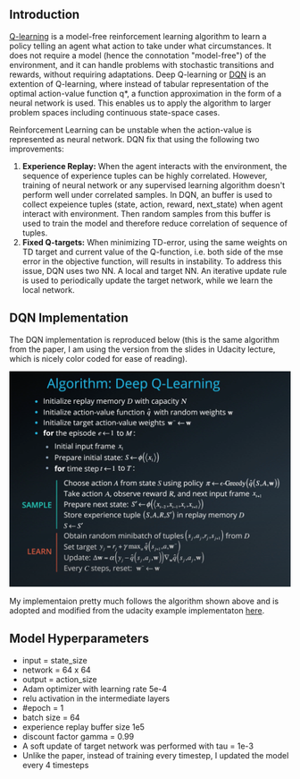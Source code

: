 
## Introduction
[Q-learning](https://en.wikipedia.org/wiki/Q-learning) is a model-free reinforcement learning algorithm to learn a policy telling an agent what action to take under what circumstances. It does not require a model (hence the connotation "model-free") of the environment, and it can handle problems with stochastic transitions and rewards, without requiring adaptations. Deep Q-learning or [DQN](https://web.stanford.edu/class/psych209/Readings/MnihEtAlHassibis15NatureControlDeepRL.pdf) is an extention of Q-learning, where instead of tabular representation of the optimal action-value function q*, a function approximation in the form of a neural network is used. This enables us to apply the algorithm to larger problem spaces including continuous state-space cases.

Reinforcement Learning can be unstable when the action-value is represented as neural network. DQN fix that using the following two improvements:

  1. **Experience Replay:** When the agent interacts with the environment, the sequence of experience tuples can be highly correlated. However, training of neural network or any supervised learning algorithm doesn't perform well under correlated samples. In DQN, an buffer is used to collect expeience tuples (state, action, reward, next_state) when agent interact with environment. Then random samples from this buffer is used to train the model and therefore reduce correlation of sequence of tuples.
  2. **Fixed Q-targets:** When minimizing TD-error, using the same weights on TD target and current value of the Q-function, i.e. both side of the mse error in the objective function, will results in instability. To address this issue, DQN uses two NN. A local and target NN. An iterative update rule is used to periodically update the target network, while we learn the local network.


## DQN Implementation
The DQN implementation is reproduced below (this is the same algorithm from the paper, I am using the version from the slides in Udacity lecture, which is nicely color coded for ease of reading).

![algorithm](dqn_algorithm.png)

My implementaion pretty much follows the algorithm shown above and is adopted and modified from the udacity example implementaton [here](https://github.com/udacity/deep-reinforcement-learning/blob/master/dqn/solution/dqn_agent.py). 

## Model Hyperparameters
- input = state_size
- network = 64 x 64
- output = action_size
- Adam optimizer with learning rate 5e-4
- relu activation in the intermediate layers
- #epoch = 1
- batch size = 64
- experience replay buffer size 1e5
- discount factor gamma = 0.99
- A soft update of target network was performed with tau = 1e-3
- Unlike the paper, instead of training every timestep, I updated the model every 4 timesteps



